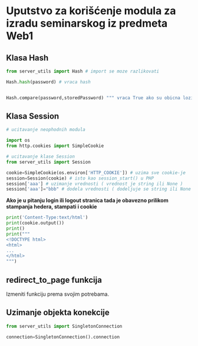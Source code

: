 # Uputstvo za korišćenje modula za izradu seminarskog iz predmeta Web1

## Klasa Hash

```python
from server_utils import Hash # import se moze razlikovati

Hash.hash(password) # vraca hash


Hash.compare(password,storedPassword) """ vraca True ako su obicna lozinka i hesovana lozinka iste """
```

## Klasa Session

```python
# ucitavanje neophodnih modula

import os
from http.cookies import SimpleCookie

# ucitavanje klase Session
from server_utils import Session

cookie=SimpleCookie(os.environ['HTTP_COOKIE']) # uzima sve cookie-je
session=Session(cookie) # isto kao session_start() u PHP
session['aaa'] # uzimanje vrednosti ( vrednost je string ili None )
session['aaa']="bbb" # dodela vrednosti ( dodeljuje se string ili None )
```
**Ako je u pitanju login ili logout stranica tada je obavezno prilikom stampanja hedera, stampati i cookie**
```python
print('Content-Type:text/html')
print(cookie.output())
print()
print("""
<!DOCTYPE html>
<html>
...
</html>
""")
```
## redirect_to_page funkcija

Izmeniti funkciju prema svojim potrebama.

## Uzimanje objekta konekcije
```python
from server_utils import SingletonConnection

connection=SingletonConnection().connection
```
